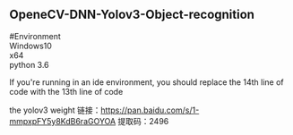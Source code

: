 ## OpeneCV-DNN-Yolov3-Object-recognition  
#Environment  
Windows10  
x64  
python 3.6  

If you're running in an ide environment, you should replace the 14th line of code with the 13th line of code  

the yolov3 weight 
链接：https://pan.baidu.com/s/1-mmpxpFY5y8KdB6raGOYOA 
提取码：2496 

